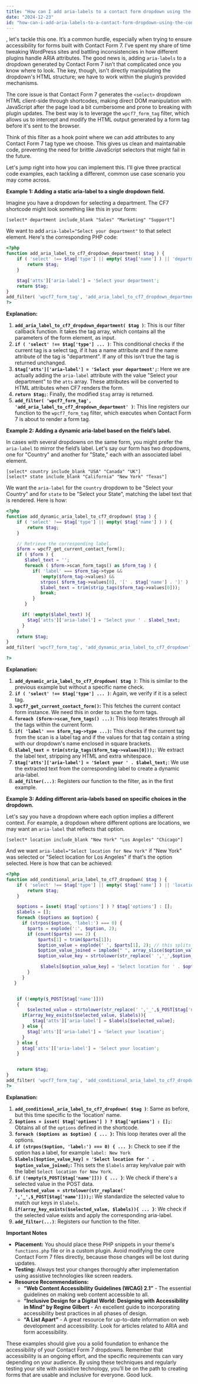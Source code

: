 ```yaml
---
title: "How can I add aria-labels to a contact form dropdown using the Contact7 plugin?"
date: "2024-12-23"
id: "how-can-i-add-aria-labels-to-a-contact-form-dropdown-using-the-contact7-plugin"
---
```


, let's tackle this one. It’s a common hurdle, especially when trying to ensure accessibility for forms built with Contact Form 7. I’ve spent my share of time tweaking WordPress sites and battling inconsistencies in how different plugins handle ARIA attributes. The good news is, adding `aria-labels` to a dropdown generated by Contact Form 7 isn’t that complicated once you know where to look. The key, though, isn't directly manipulating the dropdown's HTML structure; we have to work within the plugin’s provided mechanisms.

The core issue is that Contact Form 7 generates the `<select>` dropdown HTML client-side through shortcodes, making direct DOM manipulation with JavaScript after the page load a bit cumbersome and prone to breaking with plugin updates. The best way is to leverage the `wpcf7_form_tag` filter, which allows us to intercept and modify the HTML output generated by a form tag before it's sent to the browser.

Think of this filter as a hook point where we can add attributes to any Contact Form 7 tag type we choose. This gives us clean and maintainable code, preventing the need for brittle JavaScript selectors that might fail in the future.

Let's jump right into how you can implement this. I'll give three practical code examples, each tackling a different, common use case scenario you may come across.

**Example 1: Adding a static aria-label to a single dropdown field.**

Imagine you have a dropdown for selecting a department. The CF7 shortcode might look something like this in your form:

```
[select* department include_blank "Sales" "Marketing" "Support"]
```

We want to add `aria-label="Select your department"` to that select element. Here's the corresponding PHP code:

```php
<?php
function add_aria_label_to_cf7_dropdown_department( $tag ) {
    if ( 'select' !== $tag['type'] || empty( $tag['name'] ) || 'department' !== $tag['name'] ) {
        return $tag;
    }

    $tag['atts']['aria-label'] = 'Select your department';
    return $tag;
}
add_filter( 'wpcf7_form_tag', 'add_aria_label_to_cf7_dropdown_department' );
?>
```

**Explanation:**

1.  **`add_aria_label_to_cf7_dropdown_department( $tag )`**: This is our filter callback function. It takes the tag array, which contains all the parameters of the form element, as input.
2.  **`if ( 'select' !== $tag['type'] ... )`**: This conditional checks if the current tag is a select tag, if it has a name attribute and if the name attribute of the tag is "department". If any of this isn't true the tag is returned unchanged.
3.  **`$tag['atts']['aria-label'] = 'Select your department';`**: Here we are actually adding the `aria-label` attribute with the value "Select your department" to the `atts` array. These attributes will be converted to HTML attributes when CF7 renders the form.
4.  **`return $tag;`**: Finally, the modified `$tag` array is returned.
5.  **`add_filter( 'wpcf7_form_tag', 'add_aria_label_to_cf7_dropdown_department' )`**: This line registers our function to the `wpcf7_form_tag` filter, which executes when Contact Form 7 is about to render a form tag.

**Example 2: Adding a dynamic aria-label based on the field’s label.**

In cases with several dropdowns on the same form, you might prefer the `aria-label` to mirror the field’s label. Let's say our form has two dropdowns, one for "Country" and another for "State," each with an associated label element.

```
[select* country include_blank "USA" "Canada" "UK"]
[select* state include_blank "California" "New York" "Texas"]
```

We want the `aria-label` for the `country` dropdown to be "Select your Country" and for `state` to be "Select your State", matching the label text that is rendered. Here is how:

```php
<?php
function add_dynamic_aria_label_to_cf7_dropdown( $tag ) {
    if ( 'select' !== $tag['type'] || empty( $tag['name'] ) ) {
        return $tag;
    }

	// Retrieve the corresponding label.
    $form = wpcf7_get_current_contact_form();
    if ( $form ) {
       $label_text = '';
       foreach ( $form->scan_form_tags() as $form_tag ) {
          if( 'label' === $form_tag->type &&
             !empty($form_tag->values) &&
             strpos( $form_tag->values[0], '[' . $tag['name'] . ']' ) !== false ){
             $label_text = trim(strip_tags($form_tag->values[0]));
             break;
          }
       }

      if( !empty($label_text) ){
        $tag['atts']['aria-label'] = 'Select your ' . $label_text;
      }
    }
    return $tag;
}
add_filter( 'wpcf7_form_tag', 'add_dynamic_aria_label_to_cf7_dropdown' );

?>
```

**Explanation:**

1.  **`add_dynamic_aria_label_to_cf7_dropdown( $tag )`**: This is similar to the previous example but without a specific name check.
2.  **`if ( 'select' !== $tag['type'] ... )`**: Again, we verify if it is a select tag.
3.  **`wpcf7_get_current_contact_form()`:** This fetches the current contact form instance. We need this in order to scan the form tags.
4.  **`foreach ($form->scan_form_tags() ...)`:** This loop iterates through all the tags within the current form.
5.  **`if( 'label' === $form_tag->type ...)`:** This checks if the current tag from the scan is a label tag and if the values for that tag contain a string with our dropdown's name enclosed in square brackets.
6.  **`$label_text = trim(strip_tags($form_tag->values[0]));`**: We extract the label text, stripping any HTML and extra whitespace.
7.  **`$tag['atts']['aria-label'] = 'Select your ' . $label_text;`**: We use the extracted text from the corresponding label to create a dynamic aria-label.
8.  **`add_filter(...)`**: Registers our function to the filter, as in the first example.

**Example 3: Adding different aria-labels based on specific choices in the dropdown.**

Let's say you have a dropdown where each option implies a different context. For example, a dropdown where different options are locations, we may want an `aria-label` that reflects that option.

```
[select* location include_blank "New York" "Los Angeles" "Chicago"]
```

And we want `aria-label="Select location for New York"` if "New York" was selected or "Select location for Los Angeles" if that's the option selected. Here is how that can be achieved:

```php
<?php
function add_conditional_aria_label_to_cf7_dropdown( $tag ) {
    if ( 'select' !== $tag['type'] || empty( $tag['name'] ) || 'location' !== $tag['name'] ) {
        return $tag;
    }

    $options = isset( $tag['options'] ) ? $tag['options'] : [];
    $labels = [];
    foreach ($options as $option) {
      if (strpos($option, 'label:') === 0) {
        $parts = explode(':', $option, 2);
        if (count($parts) === 2) {
            $parts[1] = trim($parts[1]);
            $option_value = explode(' ', $parts[1], 2); // this splits "New York" and leaves it as "New" "York"
            $option_value_joined = implode(" ", array_slice($option_value, 0, count($option_value))); // this turns "New" "York" back to "New York"
            $option_value_key = strtolower(str_replace(' ','_',$option_value_joined)); // New York to new_york

             $labels[$option_value_key] = 'Select location for ' . $option_value_joined;
        }
      }
   }


    if (!empty($_POST[$tag['name']]))
    {
        $selected_value = strtolower(str_replace(' ','_',$_POST[$tag['name']]));
      if(array_key_exists($selected_value, $labels)){
          $tag['atts']['aria-label'] = $labels[$selected_value];
      } else {
        $tag['atts']['aria-label'] = 'Select your location';
      }
    } else {
      $tag['atts']['aria-label'] = 'Select your location';
    }


    return $tag;
}
add_filter( 'wpcf7_form_tag', 'add_conditional_aria_label_to_cf7_dropdown' );
?>
```

**Explanation:**

1.  **`add_conditional_aria_label_to_cf7_dropdown( $tag )`**:  Same as before, but this time specific to the 'location' name.
2.  **`$options = isset( $tag['options'] ) ? $tag['options'] : [];`**: Obtains all of the `options` defined in the shortcode.
3.  **`foreach ($options as $option) { ... }`:** This loop iterates over all the options.
4.  **`if (strpos($option, 'label:') === 0) { ... }`:** Check to see if the option has a label, for example `label: New York`
5. **`$labels[$option_value_key] = 'Select location for ' . $option_value_joined;`:** This sets the `$labels` array key/value pair with the label `Select location for New York`.
6.  **`if (!empty($_POST[$tag['name']])) { ... }`**: We check if there's a selected value in the POST data.
7.  **`$selected_value = strtolower(str_replace(' ','_',$_POST[$tag['name']]));`:**  We standardize the selected value to match our keys in `$labels`.
8.  **`if(array_key_exists($selected_value, $labels)){ ... }`**: We check if the selected value exists and apply the corresponding aria-label.
9.  **`add_filter(...)`**: Registers our function to the filter.

**Important Notes**

*   **Placement:** You should place these PHP snippets in your theme's `functions.php` file or in a custom plugin. Avoid modifying the core Contact Form 7 files directly, because those changes will be lost during updates.
*   **Testing:** Always test your changes thoroughly after implementation using assistive technologies like screen readers.
*   **Resource Recommendations:**
    *   **“Web Content Accessibility Guidelines (WCAG) 2.1”** - The essential guidelines on making web content accessible to all.
    *   **“Inclusive Design for a Digital World: Designing with Accessibility in Mind” by Regine Gilbert** - An excellent guide to incorporating accessibility best practices in all phases of design.
    *   **“A List Apart”** - A great resource for up-to-date information on web development and accessibility. Look for articles related to ARIA and form accessibility.

These examples should give you a solid foundation to enhance the accessibility of your Contact Form 7 dropdowns. Remember that accessibility is an ongoing effort, and the specific requirements can vary depending on your audience. By using these techniques and regularly testing your site with assistive technology, you’ll be on the path to creating forms that are usable and inclusive for everyone. Good luck.
